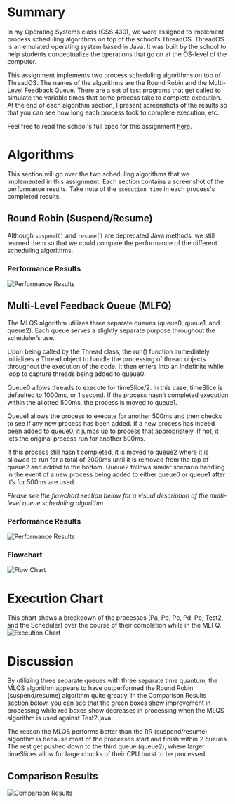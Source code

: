 # Summary
In my Operating Systems class (CSS 430), we were assigned to implement process scheduling algorithms on top of the school’s ThreadOS. ThreadOS is an emulated operating system based in Java. It was built by the school to help students conceptualize the operations that go on at the OS-level of the computer.

This assignment implements two process scheduling algorithms on top of ThreadOS. The names of the algorithms are the Round Robin and the Multi-Level Feedback Queue. There are a set of test programs that get called to simulate the variable times that some process take to complete execution. At the end of each algorithm section, I present screenshots of the results so that you can see how long each process took to complete execution, etc.

Feel free to read the school's full spec for this assignment [here](http://courses.washington.edu/css430/prog/prog2.html).

# Algorithms
This section will go over the two scheduling algorithms that we implemented in this assignment. Each section contains a screenshot of the performance results. Take note of the `execution time` in each process's completed results.

## Round Robin (Suspend/Resume)
Although `suspend()` and `resume()` are deprecated Java methods, we still learned them so that we could compare the performance of the different scheduling algorithms.

### Performance Results
![Performance Results](https://raw.githubusercontent.com/brunnerjosh/process-scheduling-algorithms/master/images/round-robin-output.png)

## Multi-Level Feedback Queue (MLFQ)
The MLQS algorithm utilizes three separate queues (queue0, queue1, and queue2). Each queue serves a slightly separate purpose throughout the scheduler’s use.

Upon being called by the Thread class, the run() function immediately initializes a Thread object to handle the processing of thread objects throughout the execution of the code. It then enters into an indefinite while loop to capture threads being added to queue0.

Queue0 allows threads to execute for timeSlice/2. In this case, timeSlice is defaulted to 1000ms, or 1 second. If the process hasn’t completed execution within the allotted 500ms, the process is moved to queue1.

Queue1 allows the process to execute for another 500ms and then checks to see if any new process has been added. If a new process has indeed been added to queue0, it jumps up to process that appropriately. If not, it lets the original process run for another 500ms.

If this process still hasn’t completed, it is moved to queue2 where it is allowed to run for a total of 2000ms until it is removed from the top of queue2 and added to the bottom. Queue2 follows similar scenario handling in the event of a new process being added to either queue0 or queue1 after it’s for 500ms are used.

*Please see the flowchart section below for a visual description of the multi-level queue scheduling algorithm*

### Performance Results
![Performance Results](https://raw.githubusercontent.com/brunnerjosh/process-scheduling-algorithms/master/images/mlfq-output.png)

### Flowchart
![Flow Chart](https://raw.githubusercontent.com/brunnerjosh/process-scheduling-algorithms/master/images/mlqs-flowchart.jpg)

# Execution Chart
This chart shows a breakdown of the processes (Pa, Pb, Pc, Pd, Pe, Test2, and the Scheduler) over the course of their completion while in the MLFQ.
![Execution Chart](https://raw.githubusercontent.com/brunnerjosh/process-scheduling-algorithms/master/images/mlfq-algorithm-process.png)

# Discussion
By utilizing three separate queues with three separate time quantum, the MLQS algorithm appears to have outperformed the Round Robin (suspend/resume) algorithm quite greatly. In the Comparison Results section below, you can see that the green boxes show improvement in processing while red boxes show decreases in processing when the MLQS algorithm is used against Test2.java.

The reason the MLQS performs better than the RR (suspend/resume) algorithm is because most of the processes start and finish within 2 queues. The rest get pushed down to the third queue (queue2), where larger timeSlices allow for large chunks of their CPU burst to be processed.

## Comparison Results
![Comparison Results](https://raw.githubusercontent.com/brunnerjosh/process-scheduling-algorithms/master/images/comparison-chart.png)
